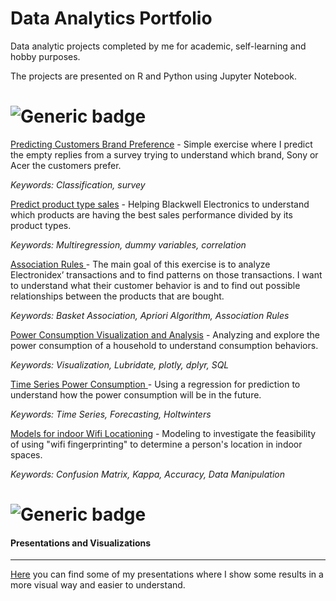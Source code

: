 # Data Analytics Portfolio
Data analytic projects completed by me for academic, self-learning and hobby purposes. 

The projects are presented on R and Python using Jupyter Notebook. 

<h1><a href="https://shields.io/" rel="nofollow"></a>
<img src="https://camo.githubusercontent.com/8e243082ea9adce57f4ba331501a56f6f58e88d4/68747470733a2f2f696d672e736869656c64732e696f2f62616467652f522d76332e342e332d6530613132632e737667" alt="Generic badge" data-canonical-src="https://img.shields.io/badge/R-v3.4.3-e0a12c.svg" style="max-width:100%;"></h1>

<a href="https://github.com/ffmc/data-analytics-portfolio/blob/master/Classification/Predicting%20which%20brand%20customer%20prefer.ipynb">Predicting Customers Brand Preference</a> - Simple exercise where I predict the empty replies from a survey trying to understand which brand, Sony or Acer the customers prefer.  

<i>Keywords: Classification, survey </i> 

<a href="https://github.com/ffmc/data-analytics-portfolio/blob/master/Multiple%20Regression/Predict%20product%20type%20sales.ipynb">Predict product type sales</a> - Helping Blackwell Electronics to understand which products are having the best sales performance divided by its product types. 

<i>Keywords: Multiregression, dummy variables, correlation</i>

<a href="https://github.com/ffmc/data-analytics-portfolio/blob/master/Association%20Rules/Market%20Basket%20Association.ipynb">Association Rules </a>- The main goal of this exercise is to analyze Electronidex’ transactions and to find patterns on those transactions. I want to understand what their customer behavior is and to find out possible relationships between the products that are bought.

<i>Keywords: Basket Association, Apriori Algorithm, Association Rules</i>

<a href="https://github.com/ffmc/data-analytics-portfolio/blob/master/Power%20Consumption%20Visualization%20and%20Analysis/Power%20Consumption%20Visualization%20and%20Analysis.ipynb">Power Consumption Visualization and Analysis</a> - Analyzing and explore the power consumption of a household to understand consumption behaviors.

<i>Keywords: Visualization, Lubridate, plotly, dplyr, SQL</i>

<a href="https://github.com/ffmc/data-analytics-portfolio/blob/master/Time%20Series%20for%20Power%20Consumption%20Forecasting/Power%20Consumption%20Visualization%20and%20Analysis.ipynb">Time Series Power Consumption </a> - Using a regression for prediction to understand how the power consumption will be in the future.

<i>Keywords: Time Series, Forecasting, Holtwinters </i>

<a href="https://github.com/ffmc/data-analytics-portfolio/blob/master/Models%20for%20indoor%20Wifi%20Locationing/Models%20for%20indoor%20Wifi%20Locationing.ipynb">Models for indoor Wifi Locationing</a> - Modeling to investigate the feasibility of using "wifi fingerprinting" to determine a person's location in indoor spaces.

<i>Keywords: Confusion Matrix, Kappa, Accuracy, Data Manipulation </i>

<h1><img src="https://camo.githubusercontent.com/6117347ef31c23867634d68d8ca5063a6d53d6dc/68747470733a2f2f696d672e736869656c64732e696f2f62616467652f507974686f6e2d76332e302d3733623561372e737667" alt="Generic badge" data-canonical-src="https://img.shields.io/badge/Python-v3.0-73b5a7.svg" style="max-width:100%;"></h1>

<h4> Presentations and Visualizations </h4>

<hr size="1">

<a href="https://github.com/ffmc/data-analytics-portfolio/tree/master/Presentations">Here</a> you can find some of my presentations where I show some results in a more visual way and easier to understand.


